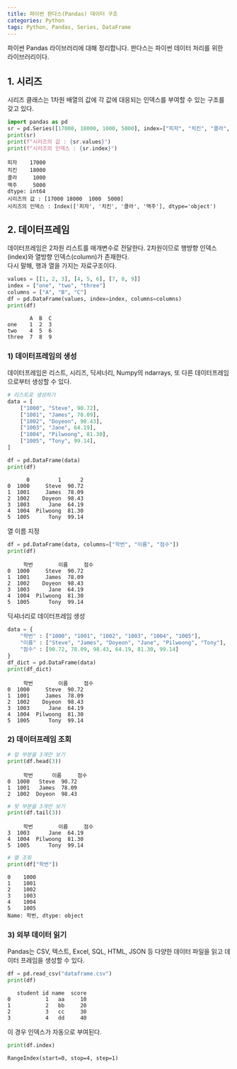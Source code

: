 ```yaml
---
title: 파이썬 판다스(Pandas) 데이터 구조
categories: Python
tags: Python, Pandas, Series, DataFrame
---
```


파이썬 Pandas 라이브러리에 대해 정리합니다.
판다스는 파이썬 데이터 처리를 위한 라이브러리이다.

## 1. 시리즈

시리즈 클래스는 1차원 배열의 값에 각 값에 대응되는 인덱스를 부여할 수 있는 구조를 갖고 있다.


```python
import pandas as pd
sr = pd.Series([17000, 18000, 1000, 5000], index=["피자", "치킨", "콜라", "맥주"])
print(sr)
print(f"시리즈의 값 : {sr.values}")
print(f"시리즈의 인덱스 : {sr.index}")
```

    피자    17000
    치킨    18000
    콜라     1000
    맥주     5000
    dtype: int64
    시리즈의 값 : [17000 18000  1000  5000]
    시리즈의 인덱스 : Index(['피자', '치킨', '콜라', '맥주'], dtype='object')


## 2. 데이터프레임

데이터프레임은 2차원 리스트를 매개변수로 전달한다.  2차원이므로 행뱡향 인덱스(index)와 열방향 인덱스(column)가 존재한다.  
다시 말해, 행과 열을 가지는 자료구조이다.


```python
values = [[1, 2, 3], [4, 5, 6], [7, 8, 9]]
index = ["one", "two", "three"]
columns = ["A", "B", "C"]
df = pd.DataFrame(values, index=index, columns=columns)
print(df)
```

           A  B  C
    one    1  2  3
    two    4  5  6
    three  7  8  9


### 1) 데이터프레임의 생성

데이터프레임은 리스트, 시리즈, 딕셔너리, Numpy의 ndarrays, 또 다른 데이터프레임으로부터 생성할 수 있다.


```python
# 리스트로 생성하기
data = [
    ["1000", "Steve", 90.72], 
    ["1001", "James", 78.09], 
    ["1002", "Doyeon", 98.43], 
    ["1003", "Jane", 64.19], 
    ["1004", "Pilwoong", 81.30],
    ["1005", "Tony", 99.14],
]

df = pd.DataFrame(data)
print(df)
```

          0         1      2
    0  1000     Steve  90.72
    1  1001     James  78.09
    2  1002    Doyeon  98.43
    3  1003      Jane  64.19
    4  1004  Pilwoong  81.30
    5  1005      Tony  99.14


열 이름 지정


```python
df = pd.DataFrame(data, columns=["학번", "이름", "점수"])
print(df)
```

         학번        이름     점수
    0  1000     Steve  90.72
    1  1001     James  78.09
    2  1002    Doyeon  98.43
    3  1003      Jane  64.19
    4  1004  Pilwoong  81.30
    5  1005      Tony  99.14


딕셔너리로 데이터프레임 생성


```python
data = {
    "학번" : ["1000", "1001", "1002", "1003", "1004", "1005"],
    "이름" : ["Steve", "James", "Doyeon", "Jane", "Pilwoong", "Tony"],
    "점수" : [90.72, 78.09, 98.43, 64.19, 81.30, 99.14]
}
df_dict = pd.DataFrame(data)
print(df_dict)
```

         학번        이름     점수
    0  1000     Steve  90.72
    1  1001     James  78.09
    2  1002    Doyeon  98.43
    3  1003      Jane  64.19
    4  1004  Pilwoong  81.30
    5  1005      Tony  99.14


### 2) 데이터프레임 조회


```python
# 앞 부분을 3개만 보기
print(df.head(3))
```

         학번      이름     점수
    0  1000   Steve  90.72
    1  1001   James  78.09
    2  1002  Doyeon  98.43



```python
# 뒷 부분을 3개만 보기
print(df.tail(3))
```

         학번        이름     점수
    3  1003      Jane  64.19
    4  1004  Pilwoong  81.30
    5  1005      Tony  99.14



```python
# 열 조회
print(df["학번"])
```

    0    1000
    1    1001
    2    1002
    3    1003
    4    1004
    5    1005
    Name: 학번, dtype: object


### 3) 외부 데이터 읽기

Pandas는 CSV, 텍스트, Excel, SQL, HTML, JSON 등 다양한 데이터 파일을 읽고 데이터 프레임을 생성할 수 있다.


```python
df = pd.read_csv("dataframe.csv")
print(df)
```

       student id name  score
    0           1   aa     10
    1           2   bb     20
    2           3   cc     30
    3           4   dd     40


이 경우 인덱스가 자동으로 부여된다.


```python
print(df.index)
```

    RangeIndex(start=0, stop=4, step=1)

